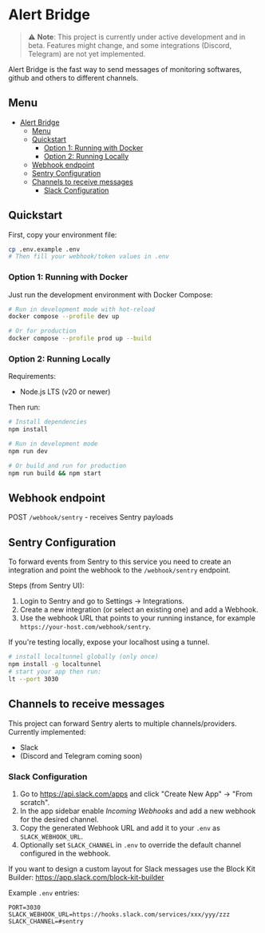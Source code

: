 # Alert Bridge

> ⚠️ **Note**: This project is currently under active development and in beta. Features might change, and some integrations (Discord, Telegram) are not yet implemented.

Alert Bridge is the fast way to send messages of monitoring softwares, github and others to different channels.

## Menu

- [Alert Bridge](#alert-bridge)
  - [Menu](#menu)
  - [Quickstart](#quickstart)
    - [Option 1: Running with Docker](#option-1-running-with-docker)
    - [Option 2: Running Locally](#option-2-running-locally)
  - [Webhook endpoint](#webhook-endpoint)
  - [Sentry Configuration](#sentry-configuration)
  - [Channels to receive messages](#channels-to-receive-messages)
    - [Slack Configuration](#slack-configuration)

## Quickstart

First, copy your environment file:

```bash
cp .env.example .env
# Then fill your webhook/token values in .env
```

### Option 1: Running with Docker

Just run the development environment with Docker Compose:

```bash
# Run in development mode with hot-reload
docker compose --profile dev up

# Or for production
docker compose --profile prod up --build
```

### Option 2: Running Locally

Requirements:

- Node.js LTS (v20 or newer)

Then run:

```bash
# Install dependencies
npm install

# Run in development mode
npm run dev

# Or build and run for production
npm run build && npm start
```

## Webhook endpoint

POST `/webhook/sentry` - receives Sentry payloads

## Sentry Configuration

To forward events from Sentry to this service you need to create an integration and point the webhook to the `/webhook/sentry` endpoint.

Steps (from Sentry UI):

1. Login to Sentry and go to Settings → Integrations.
2. Create a new integration (or select an existing one) and add a Webhook.
3. Use the webhook URL that points to your running instance, for example `https://your-host.com/webhook/sentry`.

If you're testing locally, expose your localhost using a tunnel.

```bash
# install localtunnel globally (only once)
npm install -g localtunnel
# start your app then run:
lt --port 3030
```

## Channels to receive messages

This project can forward Sentry alerts to multiple channels/providers. Currently implemented:

- Slack
- (Discord and Telegram coming soon)

### Slack Configuration

1. Go to <https://api.slack.com/apps> and click "Create New App" → "From scratch".
2. In the app sidebar enable _Incoming Webhooks_ and add a new webhook for the desired channel.
3. Copy the generated Webhook URL and add it to your `.env` as `SLACK_WEBHOOK_URL`.
4. Optionally set `SLACK_CHANNEL` in `.env` to override the default channel configured in the webhook.

If you want to design a custom layout for Slack messages use the Block Kit Builder: <https://app.slack.com/block-kit-builder>

Example `.env` entries:

```env
PORT=3030
SLACK_WEBHOOK_URL=https://hooks.slack.com/services/xxx/yyy/zzz
SLACK_CHANNEL=#sentry
```
